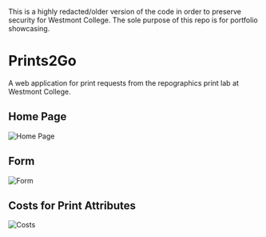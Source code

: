 This is a highly redacted/older version of the code in order to preserve security for Westmont College. The sole purpose of this repo is for portfolio showcasing.

# Prints2Go

A web application for print requests from the repographics print lab at Westmont College.

## Home Page ##
![Home Page](https://github.com/CRiva/Prints2Go/tree/master/public/images/HomePage.png)

## Form ##
![Form](https://github.com/CRiva/Prints2Go/tree/master/public/images/Form.png)

## Costs for Print Attributes ##
![Costs](https://github.com/CRiva/Prints2Go/tree/master/public/images/CostScreen.png)
